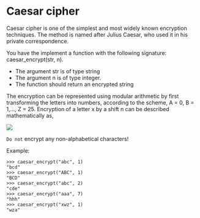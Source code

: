 # Caesar cipher

Caesar cipher is one of the simplest and most widely known encryption techniques. The method is named after Julius Caesar, who used it in his private correspondence.

You have the implement a function with the following signature: caesar_encrypt(str, n).
- The argument str is of type string
- The argument n is of type integer.
- The function should return an encrypted string

The encryption can be represented using modular arithmetic by first transforming the letters into numbers, according to the scheme, A = 0, B = 1,..., Z = 25. Encryption of a letter x by a shift n can be described mathematically as,

![](http://upload.wikimedia.org/math/b/b/b/bbb819c72cda43180d98e6ade5cadb04.png)

`Do not` encrypt any non-alphabetical characters!

Example:

```
>>> caesar_encrypt("abc", 1)
"bcd"
>>> caesar_encrypt("ABC", 1)
"BCD"
>>> caesar_encrypt("abc", 2)
"cde"
>>> caesar_encrypt("aaa", 7)
"hhh"
>>> caesar_encrypt("xwz", 1)
"wza"
```
